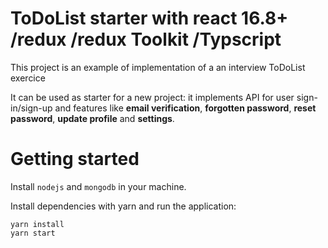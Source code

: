# ToDoList starter with react 16.8+ /redux /redux Toolkit /Typscript

This project is an example of implementation of a an interview ToDoList exercice

It can be used as starter for a new project: it implements API for user sign-in/sign-up and features like **email verification**, **forgotten password**, **reset password**, **update profile** and **settings**.

# Getting started

Install `nodejs` and `mongodb` in your machine.

Install dependencies with yarn and run the application:

```
yarn install
yarn start
```
